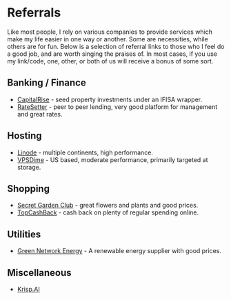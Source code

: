 # Referrals

Like most people, I rely on various companies to provide services which make my life easier in one way or another. Some are necessities, while others are for fun. Below is a selection of referral links to those who I feel do a good job, and are worth singing the praises of. In most cases, if you use my link/code, one, other, or both of us will receive a bonus of some sort.

## Banking / Finance
- [CapitalRise](https://www.capitalrise.com/refer-client/beMjM4NTE) - seed property investments under an IFISA wrapper.
- [RateSetter](http://link.ratesetter.com/MR7EXLY) - peer to peer lending, very good platform for management and great rates.

## Hosting
- [Linode](https://www.linode.com/?r=43b1400f073cab61f70b086caa3044f0c8957772) - multiple continents, high performance.
- [VPSDime](https://vpsdime.com/aff.php?aff=1854) - US based, moderate performance, primarily targeted at storage.

## Shopping
- [Secret Garden Club](https://goo.gl/sT1Kcf) - great flowers and plants and good prices.
- [TopCashBack](https://www.topcashback.co.uk/ref/elliotberg) - cash back on plenty of regular spending online.

## Utilities
- [Green Network Energy](https://join.greennetworkenergy.co.uk/?referee=GTNiEx2e0j0e3H247r4i8r07) - A renewable energy supplier with good prices.

## Miscellaneous
- [Krisp.AI](https://ref.krisp.ai/u/u75d1fa006)
